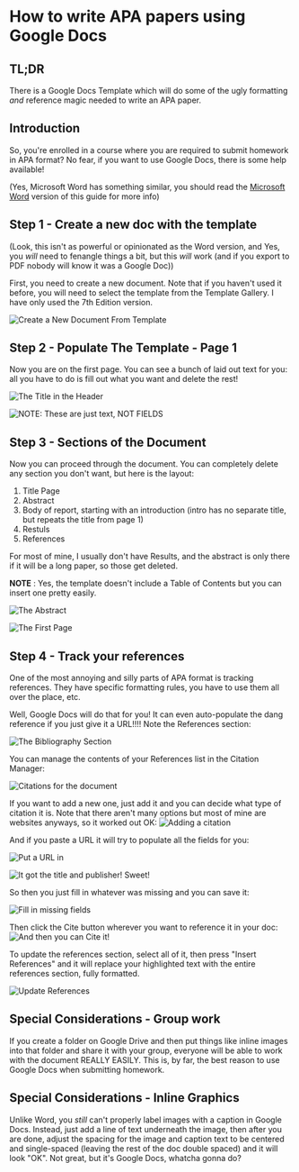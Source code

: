 # How to write APA papers using Google Docs

## TL;DR

There is a Google Docs Template which will do some of the ugly formatting _and_ reference magic needed to write an APA paper.

## Introduction

So, you're enrolled in a course where you are required to submit homework in APA format?  No fear, if you want to use Google Docs, there is some help available!

(Yes, Microsoft Word has something similar, you should read the [Microsoft Word](../Word_Template/) version of this guide for more info)

## Step 1 - Create a new doc with the template

(Look, this isn't as powerful or opinionated as the Word version, and Yes, you _will_ need to fenangle things a bit, but this _will_ work (and if you export to PDF nobody will know it was a Google Doc))

First, you need to create a new document.  Note that if you haven't used it before, you will need to select the template from the Template Gallery.  I have only used the 7th Edition version.

![Create a New Document From Template](screenshots/1_Select_Template_From_Gallery.png)

## Step 2 - Populate The Template - Page 1

Now you are on the first page.  You can see a bunch of laid out text for you: all you have to do is fill out what you want and delete the rest!

![The Title in the Header](screenshots/2_Header_Title.png)

![NOTE: These are just text, NOT FIELDS](screenshots/3_Front_Page_Not_Fields.png)

## Step 3 - Sections of the Document

Now you can proceed through the document.  You can completely delete any section you don't want, but here is the layout:
1. Title Page
2. Abstract
3. Body of report, starting with an introduction (intro has no separate title, but repeats the title from page 1)
4. Restuls
5. References

For most of mine, I usually don't have Results, and the abstract is only there if it will be a long paper, so those get deleted.

**NOTE** : Yes, the template doesn't include a Table of Contents but you can insert one pretty easily.

![The Abstract](screenshots/4_Abstract.png)

![The First Page](screenshots/5_First_Page.png)

## Step 4 - Track your references

One of the most annoying and silly parts of APA format is tracking references.  They have specific formatting rules, you have to use them all over the place, etc.

Well, Google Docs will do that for you!  It can even auto-populate the dang reference if you just give it a URL!!!! Note the References section:

![The Bibliography Section](screenshots/6_References.png)

You can manage the contents of your References list in the Citation Manager:

![Citations for the document](screenshots/7_Citation_Manager.png)

If you want to add a new one, just add it and you can decide what type of citation it is.  Note that there aren't many options but most of mine are websites anyways, so it worked out OK:
![Adding a citation](screenshots/8_Add_Citation.png)

And if you paste a URL it will try to populate all the fields for you:

![Put a URL in](screenshots/9_Paste_URL.png)

![It got the title and publisher!  Sweet!](screenshots/10_Auto-Populated_Fields.png)

So then you just fill in whatever was missing and you can save it:

![Fill in missing fields](screenshots/11_Complete_The_Missing_Fields.png)

Then click the Cite button wherever you want to reference it in your doc:
![And then you can Cite it!](screenshots/12_Cite.png)


To update the references section, select all of it, then press "Insert References" and it will replace your highlighted text with the entire references section, fully formatted.

![Update References](screenshots/13_Update_References.png)

## Special Considerations - Group work

If you create a folder on Google Drive and then put things like inline images into that folder and share it with your group, everyone will be able to work with the document REALLY EASILY.  This is, by far, the best reason to use Google Docs when submitting homework.

## Special Considerations - Inline Graphics

Unlike Word, you _still_ can't properly label images with a caption in Google Docs.  Instead, just add a line of text underneath the image, then after you are done, adjust the spacing for the image and caption text to be centered and single-spaced (leaving the rest of the doc double spaced) and it will look "OK".  Not great, but it's Google Docs, whatcha gonna do?
